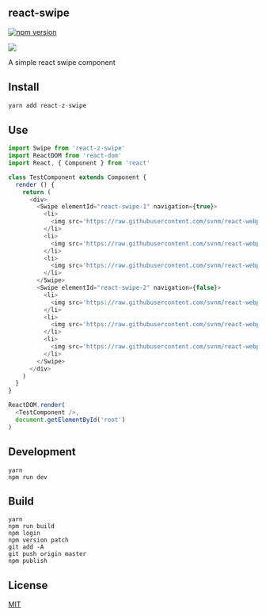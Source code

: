 ## react-swipe

[![npm version](https://badge.fury.io/js/react-swipr.svg)](https://badge.fury.io/js/react-swipr)

![](https://raw.githubusercontent.com/react-z/react-swipe/master/example/screenshot.gif)

A simple react swipe component

## Install

``` js
yarn add react-z-swipe
```

## Use

``` js
import Swipe from 'react-z-swipe'
import ReactDOM from 'react-dom'
import React, { Component } from 'react'

class TestComponent extends Component {
  render () {
    return (
      <div>
        <Swipe elementId="react-swipe-1" navigation={true}>
          <li>
            <img src='https://raw.githubusercontent.com/svnm/react-webpack-example/master/images/react.png' />
          </li>
          <li>
            <img src='https://raw.githubusercontent.com/svnm/react-webpack-example/master/images/styled-components.png' />
          </li>
          <li>
            <img src='https://raw.githubusercontent.com/svnm/react-webpack-example/master/images/webpack.png' />
          </li>
        </Swipe>
        <Swipe elementId="react-swipe-2" navigation={false}>
          <li>
            <img src='https://raw.githubusercontent.com/svnm/react-webpack-example/master/images/react.png' />
          </li>
          <li>
            <img src='https://raw.githubusercontent.com/svnm/react-webpack-example/master/images/styled-components.png' />
          </li>
          <li>
            <img src='https://raw.githubusercontent.com/svnm/react-webpack-example/master/images/webpack.png' />
          </li>
        </Swipe>
      </div>
    )
  }
}

ReactDOM.render(
  <TestComponent />,
  document.getElementById('root')
)
```

## Development
    yarn
    npm run dev

## Build
    yarn
    npm run build
    npm login
    npm version patch
    git add -A
    git push origin master
    npm publish

## License

[MIT](http://isekivacenz.mit-license.org/)
